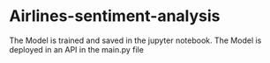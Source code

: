 # Airlines-sentiment-analysis
The Model is trained and saved in the jupyter notebook.
The Model is deployed in an API in the main.py file
